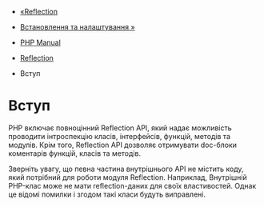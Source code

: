 - [«Reflection](book.reflection.md)
- [Встановлення та налаштування »](reflection.setup.md)

- [PHP Manual](index.md)
- [Reflection](book.reflection.md)
-   Вступ

# Вступ

PHP включає повноцінний Reflection API, який надає
можливість проводити інтроспекцію класів, інтерфейсів, функцій,
методів та модулів. Крім того, Reflection API дозволяє отримувати
doc-блоки коментарів функцій, класів та методів.

Зверніть увагу, що певна частина внутрішнього API не містить
коду, який потрібний для роботи модуля Reflection. Наприклад,
Внутрішній PHP-клас може не мати reflection-даних для своїх властивостей.
Однак це відомі помилки і згодом такі класи будуть
виправлені.
